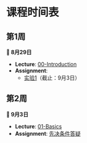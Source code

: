 # 课程时间表

## 第1周
**📅 8月29日**  
- **Lecture**: [00-Introduction](/lectures/lecture00)  
- **Assignment**:  
  - [实验1](/assignments/lab1.md)（截止：9月3日）  

## 第2周
**📅 9月3日**  
- **Lecture**: [01-Basics](/lectures/lecture2.md)  
- **Assignment**: [先决条件答疑](/discussions/discussion1.md)  